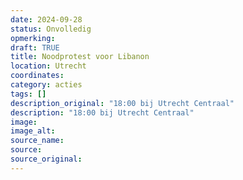 ```yaml
---
date: 2024-09-28
status: Onvolledig
opmerking: 
draft: TRUE
title: Noodprotest voor Libanon
location: Utrecht
coordinates: 
category: acties
tags: []
description_original: "18:00 bij Utrecht Centraal"
description: "18:00 bij Utrecht Centraal"
image: 
image_alt: 
source_name: 
source: 
source_original: 
---
```

